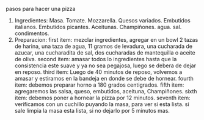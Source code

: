pasos para hacer una pizza
1. Ingredientes: 
Masa.
Tomate.
Mozzarella. 
Quesos variados. 
Embutidos italianos. 
Embutidos picantes. 
Aceitunas. 
Champiñones.
agua.
sal.
condimentos.
2. Preparacion:
first item: mezclar ingredientes, agregar en un bowl 2 tazas de harina, una taza de agua, 11 gramos de levadura, una cucharada de azucar, una cucharadita de sal, dos cucharadas de mantequilla o aceite de oliva.
second item: amasar todos lo ingredientes hasta que la consistencia este suave y ya no sea pegajosa, luego se debera de dejar en reposo.
third item: Luego de 40 minutos de reposo, volvemos a amasar y estiramos en la bandeja en donde se debe de hornear.
fourth item: debemos preparar horno a 180 grados centigrados.
fifth item: agregaremos las salsa, queso, embutidos, aceituna, Champiñones.
sixth item: debemos poner a hornear la pizza por 12 minutos.
seventh item: verificamos con un cuchillo puyando la masa, para ver si esta lista. si sale limpia la masa esta lista, si no dejarlo por 5 minutos mas.